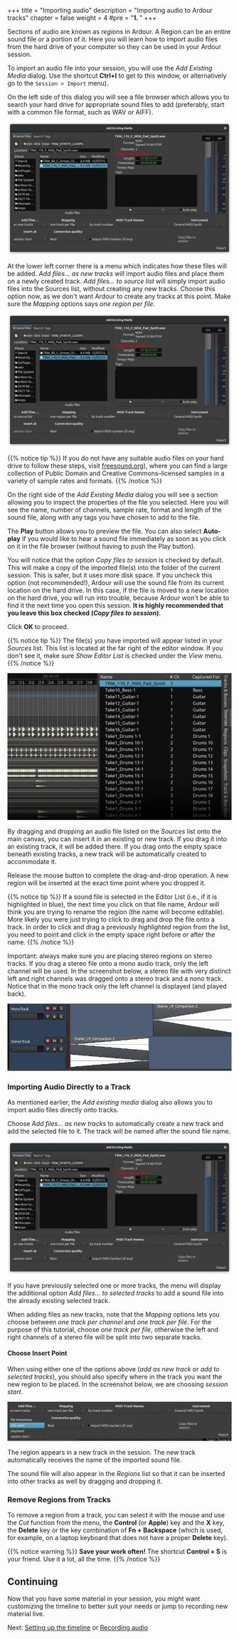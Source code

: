 +++
title = "Importing audio"
description = "Importing audio to Ardour tracks"
chapter = false
weight = 4
#pre = "<b>1. </b>"
+++

Sections of audio are known as _regions_ in Ardour. A Region can be an entire
sound file or a portion of it. Here you will learn how to import audio files
from the hard drive of your computer so they can be used in your Ardour session.

To import an audio file into your session, you will use the _Add Existing Media_
 dialog. Use the shortcut **Ctrl+I** to get to this window, or alternatively go
to the `Session > Import` menu).

On the left side of this dialog you will see a file browser which allows you to
search your hard drive for appropriate sound files to add (preferably, start
with a common file format, such as WAV or AIFF).

![Add Media](en/ardour7-add-existing-media.png) 

At the lower left corner there is a menu which indicates how these files will
be added. _Add files… as new tracks_ will import audio files and place them on
a newly created track. _Add files… to source list_ will simply import audio
files into the Sources list, without creating any new tracks. Choose this
option now, as we don't want Ardour to create any tracks at this point. Make
sure the _Mapping_ options says _one region per file_.

![Add to source list](en/ardour7-to-source-list.png) 

{{% notice tip %}}
If you do not have any suitable audio files on your hard drive to follow these
steps, visit [freesound.org](http://www.freesound.org/)), where you can find a
large collection of Public Domain and Creative Commons–licensed samples in a
variety of sample rates and formats.
{{% /notice %}}

On the right side of the _Add Existing Media_ dialog you will see a section
allowing you to inspect the properties of the file you selected. Here you will
see the name, number of channels, sample rate, format and length of the sound
file, along with any tags you have chosen to add to the file.

The **Play** button allows you to preview the file. You can also select
**Auto-play** if you would like to hear a sound file immediately as soon as you
click on it in the file browser (without having to push the Play button).

You will notice that the option _Copy files to session_ is checked by default.
This will make a copy of the imported file(s) into the folder of the current
session. This is safer, but it uses more disk space. If you uncheck this option
(not recommended!), Ardour will use the sound file from its current location on
the hard drive. In this case, if the file is moved to a new location on the hard
drive, you will run into trouble, because Ardour won't be able to find it the
next time you open this session. **It is highly recommended that you leave this
box checked (_Copy files to session_)**. 

Click **OK** to proceed.

{{% notice tip %}}
The file(s) you have imported will appear listed in your _Sources_ list. This
list is located at the far right of the editor window. If you don't see it,
make sure _Show Editor List_ is checked under the _View_ menu.
{{% /notice %}}

![Editor List](en/ardour7-audio-imported-to-sources-list.png) 

By dragging and dropping an audio file listed on the _Sources_ list onto the
main canvas, you can insert it in an existing or new track. If you drag it into
an existing track, it will be added there. If you drag onto the empty space
beneath existing tracks, a new track will be automatically created to
accommodate it.

Release the mouse button to complete the drag-and-drop operation. A new region
will be inserted at the exact time point where you dropped it.

{{% notice tip %}}
If a sound file is selected in the Editor List (i.e., if it is highlighted in
blue), the next time you click on that file name, Ardour will think you are
trying to rename the region (the name will become editable). More likely you
were just trying to click to drag and drop the file onto a track. In order to
click and drag a previously _highlighted_ region from the list, you need to
point and click in the empty space right before or after the name.
{{% /notice %}}

Important: always make sure you are placing stereo regions on stereo tracks. If
you drag a stereo file onto a mono audio track, only the left channel will be
used. In the screenshot below, a stereo file with very distinct left and right
channels was dragged onto a stereo track and a nono track. Notice that in the
mono track only the left channel is displayed (and played back).  

![Stereo Mono](en/Ardour4_Stereo_Mono_Comparison.png) 

### Importing Audio Directly to a Track

As mentioned earlier, the _Add existing media_ dialog also allows you to import
audio files directly onto tracks.

Choose _Add files… as new tracks_ to automatically create a new track and add
the selected file to it. The track will be named after the sound file name.

![Add as New Tracks](en/ardour7-import-as-new-tracks.png) 

If you have previously selected one or more tracks, the menu will display the
additional option _Add files… to selected tracks_ to add a sound file into the
already existing selected track.

When adding files as new tracks, note that the _Mapping_ options lets you choose
between _one track per channel_ and _one track per file_. For the purpose of
this tutorial, choose _one track per file_, otherwise the left and right
channels of a stereo file will be split into two separate tracks.

#### Choose Insert Point

When using either one of the options above (_add as new track_ or _add to
selected tracks_), you should also specify where in the track you want the new
region to be placed. In the screenshot below, we are choosing _session start_.

![Insert At](en/ardour7-insert-point-list.png) 

The region appears in a new track in the session. The new track automatically
receives the name of the imported sound file.

The sound file will also appear in the _Regions_ list so that it can be inserted
into other tracks as well by dragging and dropping it.

### Remove Regions from Tracks

To remove a region from a track, you can select it with the mouse and use the
*Cut* function from the menu, the **Control** (or **Apple**) key and the **X**
key, the **Delete** key or the key combination of **Fn + Backspace** (which is
used, for example, on a laptop keyboard that does not have a proper **Delete**
key).

{{% notice warning %}}
**Save your work often!** The shortcut **Control + S** is your friend. Use it
a lot, all the time.
{{% /notice %}}

## Continuing

Now that you have some material in your session, you might want customizing the
timeline to better suit your needs or jump to recording new material live.

Next: [Setting up the timeline](../setting-up-the-timeline) or
[Recording audio](../../recording-audio)
